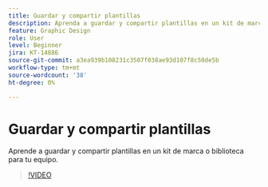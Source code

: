 ```yaml
---
title: Guardar y compartir plantillas
description: Aprenda a guardar y compartir plantillas en un kit de marca o biblioteca para su equipo
feature: Graphic Design
role: User
level: Beginner
jira: KT-14886
source-git-commit: a3ea939b108231c3507f038ae93d107f8c50de5b
workflow-type: tm+mt
source-wordcount: '38'
ht-degree: 0%

---
```


# Guardar y compartir plantillas

Aprende a guardar y compartir plantillas en un kit de marca o biblioteca para tu equipo.

>[!VIDEO](https://video.tv.adobe.com/v/3427098?quality=12&learn=on&hidetitle=true)
